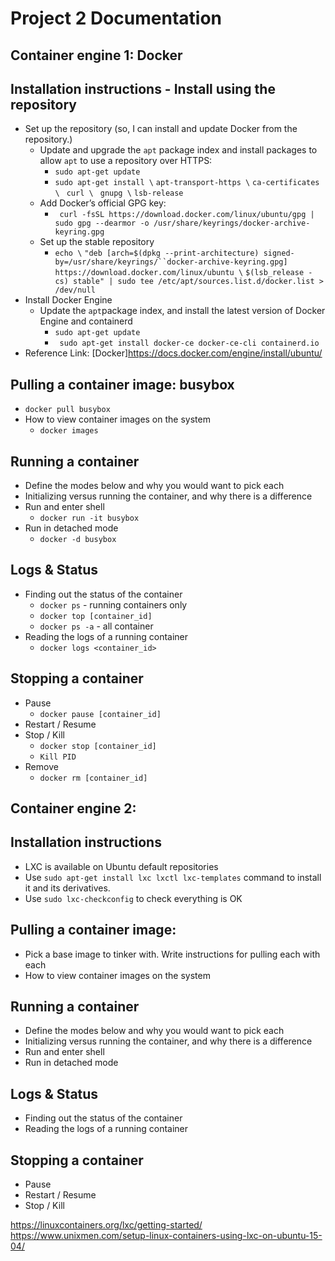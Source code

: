# Project 2 Documentation

## Container engine 1: Docker

## Installation instructions - Install using the repository
- Set up the repository (so, I can install and update Docker from the repository.)
    - Update and upgrade the `apt` package index and install packages to allow `apt` to use a repository over HTTPS:
        - `sudo apt-get update`
        -  `sudo apt-get install \`
            `apt-transport-https \`
            `ca-certificates \`
            ` curl \`
            ` gnupg \`
            `lsb-release`
    - Add Docker’s official GPG key:
        - ` curl -fsSL https://download.docker.com/linux/ubuntu/gpg | sudo gpg --dearmor -o /usr/share/keyrings/docker-archive-keyring.gpg`
    - Set up the stable repository
        - `echo \`
        `"deb [arch=$(dpkg --print-architecture) signed-by=/usr/share/keyrings/``docker-archive-keyring.gpg] https://download.docker.com/linux/ubuntu \`
        `$(lsb_release -cs) stable" | sudo tee /etc/apt/sources.list.d/docker.list > /dev/null`
- Install Docker Engine
    - Update the `apt`package index, and install the latest version of Docker Engine and containerd
        - `sudo apt-get update `
        - ` sudo apt-get install docker-ce docker-ce-cli containerd.io`
- Reference Link: 
[Docker]https://docs.docker.com/engine/install/ubuntu/
 
## Pulling a container image: busybox
- `docker pull busybox`
- How to view container images on the system
    - `docker images`

## Running a container 
- Define the modes below and why you would want to pick each
- Initializing versus running the container, and why there is a difference
- Run and enter shell
    - `docker run -it busybox`
- Run in detached mode
    - `docker -d busybox`

## Logs & Status
- Finding out the status of the container
    - `docker ps` - running containers only
    - `docker top [container_id]`
    - `docker ps -a` - all container 
- Reading the logs of a running container
    - `docker logs <container_id>`

## Stopping a container
- Pause
    - `docker pause [container_id]`
- Restart / Resume
- Stop / Kill
    - `docker stop [container_id]`
    - `Kill PID`
- Remove
    - `docker rm [container_id]`

## Container engine 2:

## Installation instructions
- LXC is available on Ubuntu default repositories
- Use `sudo apt-get install lxc lxctl lxc-templates` command to install it and its derivatives.
- Use `sudo lxc-checkconfig` to check everything is OK

## Pulling a container image:
- Pick a base image to tinker with. Write instructions for pulling each with each
- How to view container images on the system

## Running a container
- Define the modes below and why you would want to pick each
- Initializing versus running the container, and why there is a difference
- Run and enter shell
- Run in detached mode

## Logs & Status
- Finding out the status of the container
- Reading the logs of a running container

## Stopping a container
- Pause
- Restart / Resume
- Stop / Kill

 
https://linuxcontainers.org/lxc/getting-started/
https://www.unixmen.com/setup-linux-containers-using-lxc-on-ubuntu-15-04/
